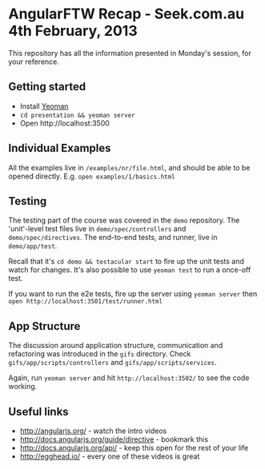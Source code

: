 # AngularFTW Recap - Seek.com.au 4th February, 2013

This repository has all the information presented in Monday's session, for your reference.

## Getting started

- Install [Yeoman](http://yeoman.io/)
- `cd presentation && yeoman server`
- Open http://localhost:3500

## Individual Examples

All the examples live in `/examples/nr/file.html`, and should be able to be opened directly.
E.g. `open examples/1/basics.html`

## Testing

The testing part of the course was covered in the `demo` repository.
The 'unit'-level test files live in `demo/spec/controllers` and `demo/spec/directives`.
The end-to-end tests, and runner, live in `demo/app/test`.

Recall that it's `cd demo && testacular start` to fire up the unit tests and watch for changes.
It's also possible to use `yeoman test` to run a once-off test.

If you want to run the e2e tests, fire up the server using `yeoman server` then `open http://localhost:3501/test/runner.html`

## App Structure

The discussion around application structure, communication and refactoring was introduced in the `gifs` directory.
Check `gifs/app/scripts/controllers` and `gifs/app/scripts/services`.

Again, run `yeoman server` and hit `http://localhost:3502/` to see the code working.

## Useful links

- http://angularjs.org/ - watch the intro videos
- http://docs.angularjs.org/guide/directive - bookmark this
- http://docs.angularjs.org/api/ - keep this open for the rest of your life
- http://egghead.io/ - every one of these videos is great
